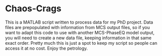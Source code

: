 # Chaos-Crags
This is a MATLAB script written to process data for my PhD project. Data files are prepopulated with information from MCS output files, so if you want to adapt this code to use with another MCS-PhaseEQ model output, you will need to create a new data file, keeping information in that same exact order.
Pretty much this is just a spot to keep my script so people can access it at no cost. Enjoy the petrology.
